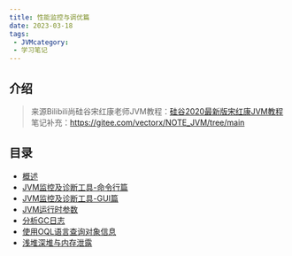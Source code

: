 ```yaml
---
title: 性能监控与调优篇
date: 2023-03-18
tags:
 - JVMcategory:
 - 学习笔记
---
```


## 介绍

> 来源Bilibili尚硅谷宋红康老师JVM教程：[硅谷2020最新版宋红康JVM教程](https://www.bilibili.com/video/BV1PJ411n7xZ)
> 笔记补充：https://gitee.com/vectorx/NOTE_JVM/tree/main

## 目录

- [概述](01-概述篇/README.md)
- [JVM监控及诊断工具-命令行篇](02-JVM监控及诊断工具-命令行篇/README.md)
- [JVM监控及诊断工具-GUI篇](03-JVM监控及诊断工具-GUI篇/README.md)
- [JVM运行时参数](04-JVM运行时参数/README.md)
- [分析GC日志](05-分析GC日志/README.md)
- [使用OQL语言查询对象信息](补充：使用OQL语言查询对象信息/README.md)
- [浅堆深堆与内存泄露](补充：浅堆深堆与内存泄露/README.md)


